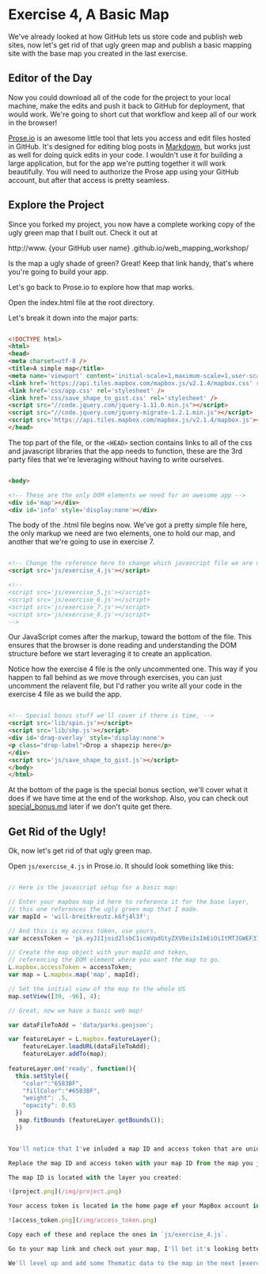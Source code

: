 # Exercise 4, A Basic Map

We've already looked at how GitHub lets us store code and publish web sites, now let's get rid of that ugly green map and publish a basic mapping site with the base map you created in the last exercise.

## Editor of the Day

Now you could download all of the code for the project to your local machine, make the edits and push it back to GitHub for deployment, that would work.  We're going to short cut that workflow and keep all of our work in the browser!

[Prose.io](http://prose.io) is an awesome little tool that lets you access and edit files hosted in GitHub.  It's designed for editing blog posts in [Markdown](https://en.wikipedia.org/wiki/Markdown), but works just as well for doing quick edits in your code.  I wouldn't use it for building a large application, but for the app we're putting together it will work beautifully.  You will need to authorize the Prose app using your GitHub account, but after that access is pretty seamless.

## Explore the Project

Since you forked my project, you now have a complete working copy of the ugly green map that I built out.  Check it out at

http://www. {your GitHub user name} .github.io/web_mapping_workshop/

Is the map a ugly shade of green?  Great!  Keep that link handy, that's where you're going to build your app.

Let's go back to Prose.io to explore how that map works.

Open the index.html file at the root directory.

Let's break it down into the major parts:

```html

<!DOCTYPE html>
<html>
<head>
<meta charset=utf-8 />
<title>A simple map</title>
<meta name='viewport' content='initial-scale=1,maximum-scale=1,user-scalable=no' />
<link href='https://api.tiles.mapbox.com/mapbox.js/v2.1.4/mapbox.css' rel='stylesheet' />
<link href='css/app.css' rel='stylesheet' />
<link href='css/save_shape_to_gist.css' rel='stylesheet' />
<script src="//code.jquery.com/jquery-1.11.0.min.js"></script>
<script src="//code.jquery.com/jquery-migrate-1.2.1.min.js"></script>
<script src='https://api.tiles.mapbox.com/mapbox.js/v2.1.4/mapbox.js'></script>
</head>

```

The top part of the file, or the `<HEAD>` section contains links to all of the css and javascript libraries that the app needs to function, these are the 3rd party files that we're leveraging without having to write ourselves.

```html

<body>

<!-- These are the only DOM elements we need for an awesome app -->
<div id='map'></div>
<div id='info' style='display:none'></div>

```

The body of the .html file begins now.  We've got a pretty simple file here, the only markup we need are two elements, one to hold our map, and another that we're going to use in exercise 7.

```html

<!-- Change the reference here to change which javascript file we are using in the app -->
<script src='js/exercise_4.js'></script>

<!--
<script src='js/exercise_5.js'></script>
<script src='js/exercise_6.js'></script>
<script src='js/exercise_7.js'></script>
<script src='js/exercise_8.js'></script>
-->

```

Our JavaScript comes after the markup, toward the bottom of the file.  This ensures that the browser is done reading and understanding the DOM structure before we start leveraging it to create an application.

Notice how the exercise 4 file is the only uncommented one.  This way if you happen to fall behind as we move through exercises, you can just uncomment the relavent file, but I'd rather you write all your code in the exercise 4 file as we build the app.

```html

<!-- Special bonus stuff we'll cover if there is time, -->
<script src='lib/spin.js'></script>
<script src='lib/shp.js'></script>
<div id='drag-overlay' style='display:none'>
<p class="drop-label">Drop a shapezip here</p>
</div>
<script src='js/save_shape_to_gist.js'></script>
</body>
</html>

```

At the bottom of the page is the special bonus section, we'll cover what it does if we have time at the end of the workshop. Also, you can check out [special_bonus.md](/special_bonus.md) later if we don't quite get there.

## Get Rid of the Ugly!

Ok, now let's get rid of that ugly green map.

Open `js/exercise_4.js` in Prose.io.  It should look something like this:

```javascript

// Here is the javascript setup for a basic map:

// Enter your mapbox map id here to reference it for the base layer,
// this one references the ugly green map that I made.
var mapId = 'will-breitkreutz.k6fj4l3f';

// And this is my access token, use yours.
var accessToken = 'pk.eyJ1Ijoid2lsbC1icmVpdGtyZXV0eiIsImEiOiItMTJGWEF3In0.HEvuRMMVxBVR5-oDYvudxw';

// Create the map object with your mapId and token,
// referencing the DOM element where you want the map to go.
L.mapbox.accessToken = accessToken;
var map = L.mapbox.map('map', mapId);

// Set the initial view of the map to the whole US
map.setView([39, -96], 4);

// Great, now we have a basic web map!

var dataFileToAdd = 'data/parks.geojson';

var featureLayer = L.mapbox.featureLayer();
    featureLayer.loadURL(dataFileToAdd);
    featureLayer.addTo(map);
    
featureLayer.on('ready', function(){
  this.setStyle({
    "color":"6583BF",
    "fillColor":"#6583BF",
    "weight": .5,
    "opacity": 0.65
  })
   map.fitBounds (featureLayer.getBounds());
  })


You'll notice that I've inluded a map ID and access token that are unique to my MapBox account, and that green map.

Replace the map ID and access token with your map ID from the map you just created and the access token from your MapBox account:

The map ID is located with the layer you created:

![project.png](/img/project.png)

Your access token is located in the home page of your MapBox account in the right sidebar in a section that looks like this:

![access_token.png](/img/access_token.png)

Copy each of these and replace the ones in `js/exercise_4.js`.

Go to your map link and check out your map, I'll bet it's looking better already!

We'll level up and add some Thematic data to the map in the next [exercise](/exercise5_put_some_data_on_the_map.md)
